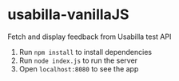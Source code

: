 # usabilla-vanillaJS
Fetch and display feedback from Usabilla test API

1. Run `npm install` to install dependencies
2. Run `node index.js` to run the server
3. Open `localhost:8080` to see the app
